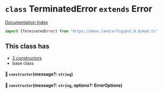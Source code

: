 # `class` TerminatedError `extends` Error

[Documentation Index](../README.md)

```ts
import {TerminatedError} from "https://deno.land/x/fcgi@v2.0.8/mod.ts"
```

## This class has

- [2 constructors](#-constructormessage-string)
- base class


#### 🔧 `constructor`(message?: `string`)



#### 🔧 `constructor`(message?: `string`, options?: ErrorOptions)



